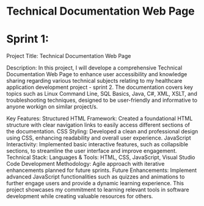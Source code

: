 # Technical Documentation Web Page
# Sprint 1: 
Project Title: Technical Documentation Web Page

Description: In this project, I will develope a comprehensive Technical Documentation Web Page to enhance user accessibility and knowledge sharing regarding various technical subjects relating to my healthcare application development project - sprint 2. The documentation covers key topics such as Linux Command Line, SQL Basics, Java, C#, XML, XSLT, and troubleshooting techniques, designed to be user-friendly and informative to anyone workign on similar project/s.

Key Features:
Structured HTML Framework: Created a foundational HTML structure with clear navigation links to easily access different sections of the documentation.
CSS Styling: Developed a clean and professional design using CSS, enhancing readability and overall user experience.
JavaScript Interactivity: Implemented basic interactive features, such as collapsible sections, to streamline the user interface and improve engagement.
Technical Stack: Languages & Tools: HTML, CSS, JavaScript, Visual Studio Code
Development Methodology: Agile approach with iterative enhancements planned for future sprints.
Future Enhancements:
Implement advanced JavaScript functionalities such as quizzes and animations to further engage users and provide a dynamic learning experience.
This project showcases my commitment to learning relevant tools in software development while creating valuable resources for others.
